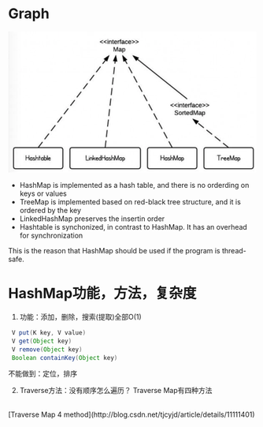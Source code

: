 # Graph

<img src="Graphpic/Snip20170711_41.png">
<br>

+ HashMap is implemented as a hash table, and there is no orderding on keys or values
+ TreeMap is implemented based on red-black tree structure, and it is ordered by the key
+ LinkedHashMap preserves the insertin order
+ Hashtable is synchonized, in contrast to HashMap. It has an overhead for synchronization

This is the reason that HashMap should be used if the program is thread-safe.

# HashMap功能，方法，复杂度

1. 功能：添加，删除，搜索(提取)全部O(1)

````java
 V put(K key, V value)
 V get(Object key)
 V remove(Object key)
 Boolean containKey(Object key)
````
不能做到：定位，排序

2. Traverse方法：没有顺序怎么遍历？
   Traverse Map有四种方法
<br>
   [Traverse Map 4 method](http://blog.csdn.net/tjcyjd/article/details/11111401)
<br>











